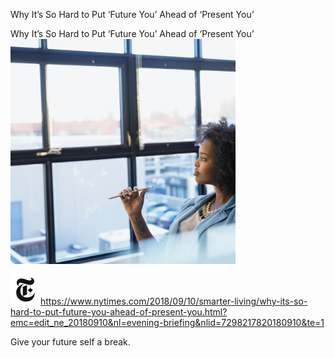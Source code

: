 Why It’s So Hard to Put ‘Future You’ Ahead of ‘Present You’

Why It’s So Hard to Put ‘Future You’ Ahead of ‘Present You’
![](../_resources/db689fab2b9b0fbb62a9a083cf95c540.png)

![](../_resources/c1150ebfeac128c095f8daaa06ff4b1f.png)https://www.nytimes.com/2018/09/10/smarter-living/why-its-so-hard-to-put-future-you-ahead-of-present-you.html?emc=edit_ne_20180910&nl=evening-briefing&nlid=7298217820180910&te=1

Give your future self a break.